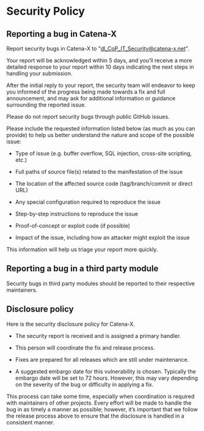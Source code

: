# Security Policy

## Reporting a bug in Catena-X
 
 
Report security bugs in Catena-X to "dl_CoP_IT_Security@catena-x.net".
 
Your report will be acknowledged within 5 days, and you’ll receive a more detailed response to your report within 10 days indicating the next steps in handling your submission.
 
After the initial reply to your report, the security team will endeavor to keep you informed of the progress being made towards a fix and full announcement, and may ask for additional information or guidance surrounding the reported issue.
 
Please do not report security bugs through public GitHub issues.
 
 
 
 
Please include the requested information listed below (as much as you can provide) to help us better understand the nature and scope of the possible issue:
 
- Type of issue (e.g. buffer overflow, SQL injection, cross-site scripting, etc.)
 
- Full paths of source file(s) related to the manifestation of the issue
 
- The location of the affected source code (tag/branch/commit or direct URL)
 
- Any special configuration required to reproduce the issue
 
- Step-by-step instructions to reproduce the issue
 
- Proof-of-concept or exploit code (if possible)
 
- Impact of the issue, including how an attacker might exploit the issue
 
This information will help us triage your report more quickly.
 
 
 
 
## Reporting a bug in a third party module
 
Security bugs in third party modules should be reported to their respective maintainers.
 
 
 
 
## Disclosure policy
 
Here is the security disclosure policy for Catena-X.
 
- The security report is received and is assigned a primary handler. 
 
- This person will coordinate the fix and release process. 
 
- Fixes are prepared for all releases which are still under maintenance. 
 
- A suggested embargo date for this vulnerability is chosen. Typically the embargo date will be set to 72 hours. However, this may vary depending on the severity of the bug or difficulty in applying a fix.
 
This process can take some time, especially when coordination is required with maintainers of other projects. 
Every effort will be made to handle the bug in as timely a manner as possible; however, it’s important that we follow the release process above to ensure that the disclosure is handled in a consistent manner.
